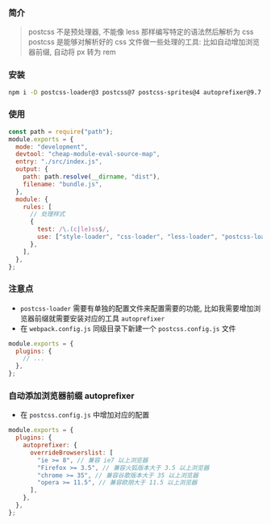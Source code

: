 ### 简介

> postcss 不是预处理器, 不能像 less 那样编写特定的语法然后解析为 css
> postcss 是能够对解析好的 css 文件做一些处理的工具: 比如自动增加浏览器前缀, 自动将 px 转为 rem

### 安装

```sh
npm i -D postcss-loader@3 postcss@7 postcss-sprites@4 autoprefixer@9.7
```

### 使用

```js
const path = require("path");
module.exports = {
  mode: "development",
  devtool: "cheap-module-eval-source-map",
  entry: "./src/index.js",
  output: {
    path: path.resolve(__dirname, "dist"),
    filename: "bundle.js",
  },
  module: {
    rules: [
      // 处理样式
      {
        test: /\.(c|le)ss$/,
        use: ["style-loader", "css-loader", "less-loader", "postcss-loader"],
      },
    ],
  },
};
```

### 注意点

- `postcss-loader` 需要有单独的配置文件来配置需要的功能, 比如我需要增加浏览器前缀就需要安装对应的工具 `autoprefixer`
- 在 `webpack.config.js` 同级目录下新建一个 `postcss.config.js` 文件

```js
module.exports = {
  plugins: {
    // ...
  },
};
```

### 自动添加浏览器前缀 autoprefixer

- 在 `postcss.config.js` 中增加对应的配置

```js
module.exports = {
  plugins: {
    autoprefixer: {
      overrideBrowserslist: [
        "ie >= 8", // 兼容 ie7 以上浏览器
        "Firefox >= 3.5", // 兼容火狐版本大于 3.5 以上浏览器
        "chrome >= 35", // 兼容谷歌版本大于 35 以上浏览器
        "opera >= 11.5", // 兼容欧朋大于 11.5 以上浏览器
      ],
    },
  },
};
```
